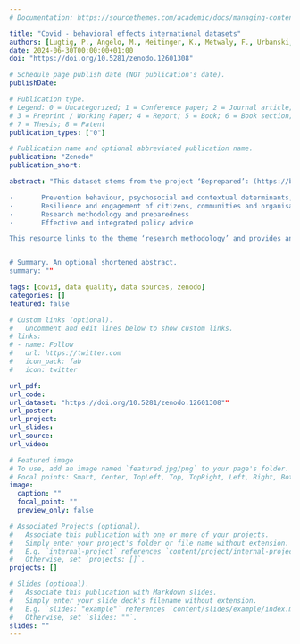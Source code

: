 ```yaml
---
# Documentation: https://sourcethemes.com/academic/docs/managing-content/

title: "Covid - behavioral effects international datasets"
authors: [Lugtig, P., Angelo, M., Meitinger, K., Metwaly, F., Urbanski, M., Li, S.]
date: 2024-06-30T00:00:00+01:00
doi: "https://doi.org/10.5281/zenodo.12601308"

# Schedule page publish date (NOT publication's date).
publishDate:

# Publication type.
# Legend: 0 = Uncategorized; 1 = Conference paper; 2 = Journal article;
# 3 = Preprint / Working Paper; 4 = Report; 5 = Book; 6 = Book section;
# 7 = Thesis; 8 = Patent
publication_types: ["0"]

# Publication name and optional abbreviated publication name.
publication: "Zenodo"
publication_short: 

abstract: "This dataset stems from the project ‘Beprepared’: (https://be-prepared-consortium.nl/) which aims to provide in-depth analyses of mixed-method behavioural science data collected throughout the unprecedented COVID-19 pandemic and inform preparedness strategies for future outbreaks. In approaching the research from a behavioural and social science perspective, researchers focus on four main themes:

·       Prevention behaviour, psychosocial and contextual determinants, and (communication) interventions
·       Resilience and engagement of citizens, communities and organisations
·       Research methodology and preparedness
·       Effective and integrated policy advice

This resource links to the theme ‘research methodology’ and provides an overview of datasets that have been used internationally to study the behavioral effects of the Covid-19 pandemic. These datasources can be used to study how people behave in a variety of settings during the Covid pandemic and so to inform policy-makers, but also to study the effects of behavioral interventions. It includes datasources that for example study mobility behavior at a regional or national level, physical distancing in public, health adherence behaviors (like handwashing, mask wearing), social contacts on- and offline, purchasing behaviors (shopping) etc.


# Summary. An optional shortened abstract.
summary: ""

tags: [covid, data quality, data sources, zenodo]
categories: []
featured: false

# Custom links (optional).
#   Uncomment and edit lines below to show custom links.
# links:
# - name: Follow
#   url: https://twitter.com
#   icon_pack: fab
#   icon: twitter

url_pdf:
url_code: 
url_dataset: "https://doi.org/10.5281/zenodo.12601308""
url_poster:
url_project:
url_slides:
url_source:
url_video:

# Featured image
# To use, add an image named `featured.jpg/png` to your page's folder. 
# Focal points: Smart, Center, TopLeft, Top, TopRight, Left, Right, BottomLeft, Bottom, BottomRight.
image:
  caption: ""
  focal_point: ""
  preview_only: false

# Associated Projects (optional).
#   Associate this publication with one or more of your projects.
#   Simply enter your project's folder or file name without extension.
#   E.g. `internal-project` references `content/project/internal-project/index.md`.
#   Otherwise, set `projects: []`.
projects: []

# Slides (optional).
#   Associate this publication with Markdown slides.
#   Simply enter your slide deck's filename without extension.
#   E.g. `slides: "example"` references `content/slides/example/index.md`.
#   Otherwise, set `slides: ""`.
slides: ""
---
```

